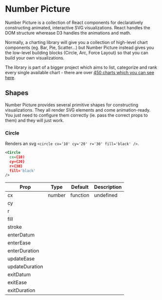 # Number Picture

Number Picture is a collection of React components for declaratively constructing animated, interactive SVG visualizations.
React handles the DOM structure wherease D3 handles the animations and math.

Normally, a charting library will give you a collection of high-level chart components (eg. Bar, Pie, Scatter...) but Number Picture instead gives you the low-level building blocks (Circle, Arc, Force Layout) so that you can build your own visualizations.

The library is part of a bigger project which aims to list, categorize and rank every single available chart - there are over [450 charts which you can see here](http://numberpicture.com/browse).

## Shapes

Number Picture provides several primitive shapes for constructing visualizations. They all render SVG elements and come animation-ready. You just need to configure them correctly (ie. pass the correct props to them) and they will just work.

### Circle

Renders an svg `<circle cx='10' cy='20' r='30' fill='black' />`.

```xml
<Circle
  cx={10)
  cy={20}
  r={30}
  fill='black'
/>
```

Prop | Type | Default | Description
--- | --- | --- | ---
cx | number|function | undefined | x coordinate of circle. Either a number or a function that receives on argument, the props of the component, and returns a number.
cy |
r |
fill |
stroke |
enterDatum |
enterEase | 
enterDuration| 
updateEase |
updateDuration |
exitDatum |
exitEase |
exitDuration |
